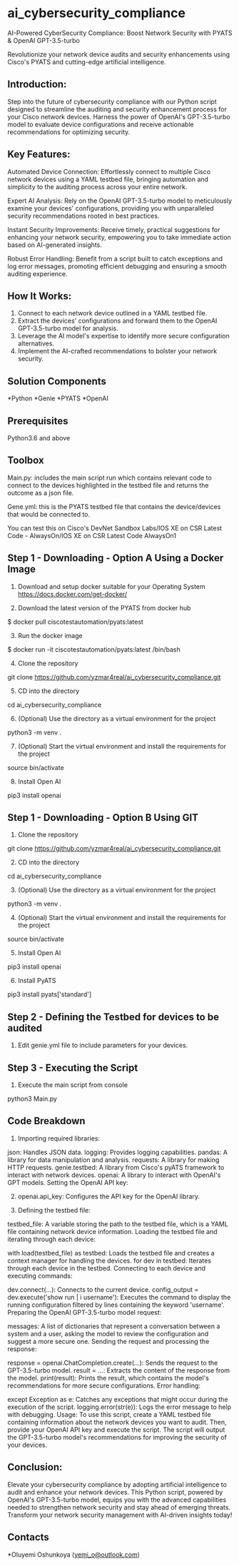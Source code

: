 # ai_cybersecurity_compliance
AI-Powered CyberSecurity Compliance: Boost Network Security with PYATS & OpenAI GPT-3.5-turbo

Revolutionize your  network device audits and security enhancements using Cisco's PYATS and cutting-edge artificial intelligence.

## Introduction:
Step into the future of cybersecurity compliance with our Python script designed to streamline the auditing and security enhancement process for your Cisco network devices. Harness the power of OpenAI's GPT-3.5-turbo model to evaluate device configurations and receive actionable recommendations for optimizing security.

## Key Features:

Automated Device Connection: Effortlessly connect to multiple Cisco network devices using a YAML testbed file, bringing automation and simplicity to the auditing process across your entire network.

Expert AI Analysis: Rely on the OpenAI GPT-3.5-turbo model to meticulously examine your devices' configurations, providing you with unparalleled security recommendations rooted in best practices.

Instant Security Improvements: Receive timely, practical suggestions for enhancing your network security, empowering you to take immediate action based on AI-generated insights.

Robust Error Handling: Benefit from a script built to catch exceptions and log error messages, promoting efficient debugging and ensuring a smooth auditing experience.

## How It Works:

1. Connect to each network device outlined in a YAML testbed file.
2. Extract the devices' configurations and forward them to the OpenAI GPT-3.5-turbo model for analysis.
3. Leverage the AI model's expertise to identify more secure configuration alternatives.
4. Implement the AI-crafted recommendations to bolster your network security.

## Solution Components
*Python
*Genie
*PYATS
*OpenAI

## Prerequisites 

Python3.6 and above

## Toolbox

Main.py: includes the main script run which contains relevant code to connect to the devices highlighted in the testbed file and returns the outcome as a json file.

Gene.yml: this is the PYATS testbed file that contains the device/devices that would be connected to. 

You can test this on Cisco's DevNet Sandbox Labs/IOS XE on CSR Latest Code - AlwaysOn/IOS XE on CSR Latest Code AlwaysOn1

## Step 1 - Downloading - Option A Using a Docker Image

1. Download and setup docker suitable for your Operating System 
https://docs.docker.com/get-docker/

2. Download the latest version of the PYATS from docker hub

$ docker pull ciscotestautomation/pyats:latest

3. Run the docker image 

$ docker run -it ciscotestautomation/pyats:latest /bin/bash

4. Clone the repository

git clone https://github.com/yzmar4real/ai_cybersecurity_compliance.git

5. CD into the directory 

cd ai_cybersecurity_compliance

6. (Optional) Use the directory as a virtual environment for the project

python3 -m venv . 

7. (Optional) Start the virtual environment and install the requirements for the project

source bin/activate

8. Install Open AI 

pip3 install openai

## Step 1 - Downloading - Option B Using GIT

1. Clone the repository

git clone https://github.com/yzmar4real/ai_cybersecurity_compliance.git

2. CD into the directory 

cd ai_cybersecurity_compliance

3. (Optional) Use the directory as a virtual environment for the project

python3 -m venv . 

4. (Optional) Start the virtual environment and install the requirements for the project

source bin/activate

5. Install Open AI 

pip3 install openai

6. Install PyATS

pip3 install pyats['standard']

## Step 2 - Defining the Testbed for devices to be audited

1. Edit genie.yml file to include parameters for your devices. 

## Step 3 - Executing the Script 

1. Execute the main script from console

python3 Main.py

## Code Breakdown

1. Importing required libraries:

json: Handles JSON data.
logging: Provides logging capabilities.
pandas: A library for data manipulation and analysis.
requests: A library for making HTTP requests.
genie.testbed: A library from Cisco's pyATS framework to interact with network devices.
openai: A library to interact with OpenAI's GPT models.
Setting the OpenAI API key:

2. openai.api_key: Configures the API key for the OpenAI library.

3. Defining the testbed file:

testbed_file: A variable storing the path to the testbed file, which is a YAML file containing network device information.
Loading the testbed file and iterating through each device:

with load(testbed_file) as testbed: Loads the testbed file and creates a context manager for handling the devices.
for dev in testbed: Iterates through each device in the testbed.
Connecting to each device and executing commands:

dev.connect(...): Connects to the current device.
config_output = dev.execute('show run | i username'): Executes the command to display the running configuration filtered by lines containing the keyword 'username'.
Preparing the OpenAI GPT-3.5-turbo model request:

messages: A list of dictionaries that represent a conversation between a system and a user, asking the model to review the configuration and suggest a more secure one.
Sending the request and processing the response:

response = openai.ChatCompletion.create(...): Sends the request to the GPT-3.5-turbo model.
result = ...: Extracts the content of the response from the model.
print(result): Prints the result, which contains the model's recommendations for more secure configurations.
Error handling:

except Exception as e: Catches any exceptions that might occur during the execution of the script.
logging.error(str(e)): Logs the error message to help with debugging.
Usage: To use this script, create a YAML testbed file containing information about the network devices you want to audit. Then, provide your OpenAI API key and execute the script. The script will output the GPT-3.5-turbo model's recommendations for improving the security of your devices.


## Conclusion:
Elevate your cybersecurity compliance by adopting artificial intelligence to audit and enhance your network devices. This Python script, powered by OpenAI's GPT-3.5-turbo model, equips you with the advanced capabilities needed to strengthen network security and stay ahead of emerging threats. Transform your network security management with AI-driven insights today!

## Contacts
*Oluyemi Oshunkoya (yemi_o@outlook.com)


